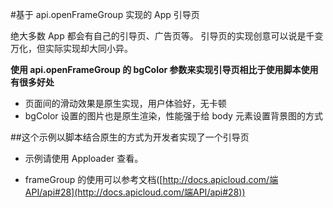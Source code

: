 #基于 api.openFrameGroup 实现的 App 引导页

绝大多数 App 都会有自己的引导页、广告页等。
引导页的实现创意可以说是千变万化，但实际实现却大同小异。

**使用 api.openFrameGroup 的 bgColor 参数来实现引导页相比于使用脚本使用有很多好处**
* 页面间的滑动效果是原生实现，用户体验好，无卡顿
* bgColor 设置的图片也是原生渲染，性能强于给 body 元素设置背景图的方式

##这个示例以脚本结合原生的方式为开发者实现了一个引导页
* 示例请使用 Apploader 查看。

* frameGroup 的使用可以参考文档([http://docs.apicloud.com/端API/api#28](http://docs.apicloud.com/端API/api#28))